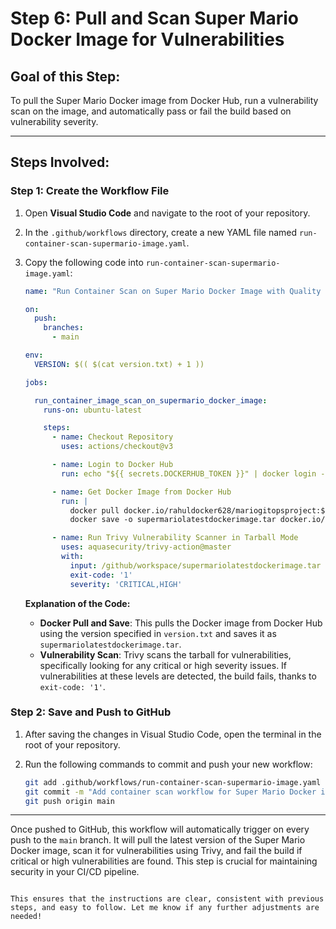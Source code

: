 # Step 6: Pull and Scan Super Mario Docker Image for Vulnerabilities

## Goal of this Step:

To pull the Super Mario Docker image from Docker Hub, run a vulnerability scan on the image, and automatically pass or fail the build based on vulnerability severity.

---

## Steps Involved:

### Step 1: Create the Workflow File

1. Open **Visual Studio Code** and navigate to the root of your repository.
2. In the `.github/workflows` directory, create a new YAML file named `run-container-scan-supermario-image.yaml`.
3. Copy the following code into `run-container-scan-supermario-image.yaml`:

   ```yaml
   name: "Run Container Scan on Super Mario Docker Image with Quality Gate"

   on:
     push:
       branches:
         - main

   env:
     VERSION: $(( $(cat version.txt) + 1 ))

   jobs:

     run_container_image_scan_on_supermario_docker_image:
       runs-on: ubuntu-latest

       steps:
         - name: Checkout Repository
           uses: actions/checkout@v3

         - name: Login to Docker Hub
           run: echo "${{ secrets.DOCKERHUB_TOKEN }}" | docker login -u "${{ secrets.DOCKERHUB_USERNAME }}" --password-stdin

         - name: Get Docker Image from Docker Hub
           run: |
             docker pull docker.io/rahuldocker628/mariogitopsproject:${{ env.VERSION }}
             docker save -o supermariolatestdockerimage.tar docker.io/rahuldocker628/mariogitopsproject:${{ env.VERSION }}

         - name: Run Trivy Vulnerability Scanner in Tarball Mode
           uses: aquasecurity/trivy-action@master
           with:
             input: /github/workspace/supermariolatestdockerimage.tar
             exit-code: '1'
             severity: 'CRITICAL,HIGH'
   ```

   **Explanation of the Code:**
   - **Docker Pull and Save**: This pulls the Docker image from Docker Hub using the version specified in `version.txt` and saves it as `supermariolatestdockerimage.tar`.
   - **Vulnerability Scan**: Trivy scans the tarball for vulnerabilities, specifically looking for any critical or high severity issues. If vulnerabilities at these levels are detected, the build fails, thanks to `exit-code: '1'`.

### Step 2: Save and Push to GitHub

1. After saving the changes in Visual Studio Code, open the terminal in the root of your repository.
2. Run the following commands to commit and push your new workflow:

   ```bash
   git add .github/workflows/run-container-scan-supermario-image.yaml
   git commit -m "Add container scan workflow for Super Mario Docker image"
   git push origin main
   ```

---

Once pushed to GitHub, this workflow will automatically trigger on every push to the `main` branch. It will pull the latest version of the Super Mario Docker image, scan it for vulnerabilities using Trivy, and fail the build if critical or high vulnerabilities are found. This step is crucial for maintaining security in your CI/CD pipeline.
```

This ensures that the instructions are clear, consistent with previous steps, and easy to follow. Let me know if any further adjustments are needed!
